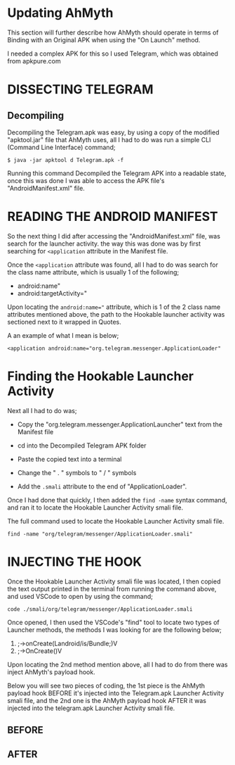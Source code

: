 Updating AhMyth
===============

This section will further describe how AhMyth should operate
in terms of Binding with an Original APK when using the "On Launch" method.

I needed a complex APK for this so I used Telegram, which was obtained from
apkpure.com

DISSECTING TELEGRAM
====================

Decompiling
--------------------
Decompiling the Telegram.apk was easy, by using a copy of the modified "apktool.jar" file that AhMyth uses, all I had to do was run a simple CLI (Command Line Interface) command;

    $ java -jar apktool d Telegram.apk -f

Running this command Decompiled the Telegram APK into a readable state, once this was done I was able to access the APK file's "AndroidManifest.xml" file.



READING THE ANDROID MANIFEST
============================
So the next thing I did after accessing the "AndroidManifest.xml" file, was search for the launcher activity. the way this was done was by first searching for `<application` attribute in the Manifest file.

Once the `<application` attribute was found, all I had to do was search for the class name attribute, which is usually 1 of the following;

- android:name"
- android:targetActivity="

Upon locating the `android:name="` attribute, which is 1 of the 2 class name attributes mentioned above, the path to the Hookable launcher activity was sectioned next to it wrapped in Quotes.

A an example of what I mean is below;

    <application android:name="org.telegram.messenger.ApplicationLoader"

Finding the Hookable Launcher Activity
======================================
Next all I had to do was;

- Copy the "org.telegram.messenger.ApplicationLauncher" text from the Manifest file

- cd into the Decompiled Telegram APK folder

- Paste the copied text into a terminal

- Change the " . " symbols to " / " symbols

- Add the `.smali` attribute to the end of "ApplicationLoader". 

Once I had done that quickly, I then added the `find -name` syntax command, and ran it to locate the Hookable Launcher Activity smali file.

The full command used to locate the Hookable Launcher Activity smali file.
    
    find -name "org/telegram/messenger/ApplicationLoader.smali"


INJECTING THE HOOK
===================
Once the Hookable Launcher Activity smali file was located, I then copied the text output printed in the terminal from running the command above, and used VSCode to open by using the command;

    code ./smali/org/telegram/messenger/ApplicationLoader.smali

Once opened, I then used the VSCode's "find" tool to locate two types of Launcher methods, the methods I was looking for are the following below;

1. ;->onCreate(Landroid/is/Bundle;)V
2. ;->OnCreate()V

Upon locating the 2nd method mention above, all I had to do from there was inject AhMyth's payload hook.

Below you will see two pieces of coding, the 1st piece is the AhMyth payload hook BEFORE it's injected into the Telegram.apk Launcher Activity smali file, and the 2nd one is the AhMyth payload hook AFTER it was injected into the telegram.apk Launcher Activity smali file.

BEFORE
------


AFTER
------
